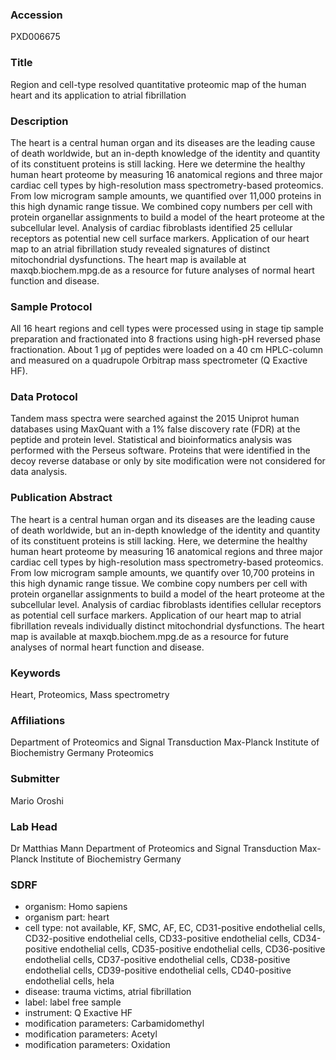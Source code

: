 ### Accession
PXD006675

### Title
Region and cell-type resolved quantitative proteomic map of the human heart and its application to atrial fibrillation

### Description
The heart is a central human organ and its diseases are the leading cause of death worldwide, but an in-depth knowledge of the identity and quantity of its constituent proteins is still lacking. Here we determine the healthy human heart proteome by measuring 16 anatomical regions and three major cardiac cell types by high-resolution mass spectrometry-based proteomics. From low microgram sample amounts, we quantified over 11,000 proteins in this high dynamic range tissue. We combined copy numbers per cell with protein organellar assignments to build a model of the heart proteome at the subcellular level. Analysis of cardiac fibroblasts identified 25 cellular receptors as potential new cell surface markers. Application of our heart map to an atrial fibrillation study revealed signatures of distinct mitochondrial dysfunctions. The heart map is available at maxqb.biochem.mpg.de as a resource for future analyses of normal heart function and disease.

### Sample Protocol
All 16 heart regions and cell types were processed using in stage tip sample preparation and fractionated into 8 fractions using high-pH reversed phase fractionation. About 1 µg of peptides were loaded on a 40 cm HPLC-column and measured on a quadrupole Orbitrap mass spectrometer (Q Exactive HF).

### Data Protocol
Tandem mass spectra were searched against the 2015 Uniprot human databases using MaxQuant with a 1% false discovery rate (FDR) at the peptide and protein level. Statistical and bioinformatics analysis was performed with the Perseus software. Proteins that were identified in the decoy reverse database or only by site modification were not considered for data analysis.

### Publication Abstract
The heart is a central human organ and its diseases are the leading cause of death worldwide, but an in-depth knowledge of the identity and quantity of its constituent proteins is still lacking. Here, we determine the healthy human heart proteome by measuring 16 anatomical regions and three major cardiac cell types by high-resolution mass spectrometry-based proteomics. From low microgram sample amounts, we quantify over 10,700 proteins in this high dynamic range tissue. We combine copy numbers per cell with protein organellar assignments to build a model of the heart proteome at the subcellular level. Analysis of cardiac fibroblasts identifies cellular receptors as potential cell surface markers. Application of our heart map to atrial fibrillation reveals individually distinct mitochondrial dysfunctions. The heart map is available at maxqb.biochem.mpg.de as a resource for future analyses of normal heart function and disease.

### Keywords
Heart, Proteomics, Mass spectrometry

### Affiliations
Department of Proteomics and Signal Transduction Max-Planck Institute of Biochemistry Germany
Proteomics

### Submitter
Mario Oroshi

### Lab Head
Dr Matthias Mann
Department of Proteomics and Signal Transduction Max-Planck Institute of Biochemistry Germany


### SDRF
- organism: Homo sapiens
- organism part: heart
- cell type: not available, KF, SMC, AF, EC, CD31-positive endothelial cells, CD32-positive endothelial cells, CD33-positive endothelial cells, CD34-positive endothelial cells, CD35-positive endothelial cells, CD36-positive endothelial cells, CD37-positive endothelial cells, CD38-positive endothelial cells, CD39-positive endothelial cells, CD40-positive endothelial cells, hela
- disease: trauma victims, atrial fibrillation
- label: label free sample
- instrument: Q Exactive HF
- modification parameters: Carbamidomethyl
- modification parameters: Acetyl
- modification parameters: Oxidation

